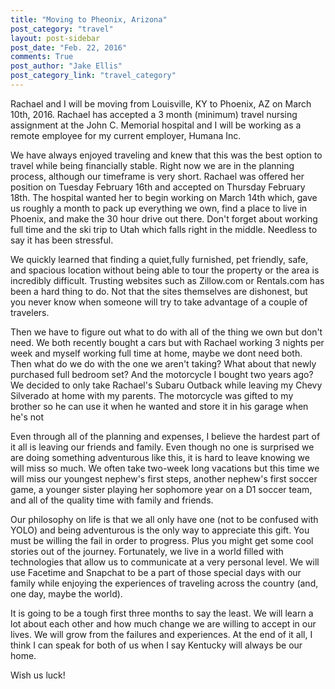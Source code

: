 ```yaml
---
title: "Moving to Pheonix, Arizona"
post_category: "travel"
layout: post-sidebar
post_date: "Feb. 22, 2016"
comments: True
post_author: "Jake Ellis"
post_category_link: "travel_category"
---
```


<p>
Rachael and I will be moving from Louisville, KY to Phoenix, AZ on March 10th, 2016.
Rachael has accepted a 3 month (minimum) travel nursing assignment at the John C. Memorial hospital and I will be working as a remote employee 
for my current employer, Humana Inc.  <!--endpreview-->

We have always enjoyed traveling and knew that this was the best option to travel while being financially stable. Right now we 
are in the planning process, although our timeframe is very short. Rachael was offered her position on Tuesday February 16th and 
accepted on Thursday February 18th. The hospital wanted her to begin working on March 14th which, gave us roughly a month to pack 
up everything we own, find a place to live in Phoenix, and make the 30 hour drive out there. Don't forget about working full time and the ski trip to Utah 
which falls right in the middle. Needless to say it has been stressful. 

We quickly learned that finding a quiet,fully furnished, pet friendly, safe, and spacious
location without being able to tour the property or the area is incredibly difficult.
Trusting websites such as Zillow.com or Rentals.com has been a hard thing to do. Not that the sites themselves are 
dishonest, but you never know when someone will try to take advantage of a couple of travelers. 

Then we have to figure out what to do with all of the thing we own but don't need. We both recently bought a cars but with Rachael working
3 nights per week and myself working full time at home, maybe we dont need both. Then what do we do with the one we aren't taking? What
about that newly purchased full bedroom set? And the motorcycle I bought two years ago? We decided to only take Rachael's Subaru Outback
while leaving my Chevy Silverado at home with my parents. The motorcycle was gifted to my brother so he can use it when he wanted and store
it in his garage when he's not

Even through all of the planning and expenses, I believe the hardest part of it all is leaving our friends and family. Even though no one
is surprised we are doing something adventurous like this, it is hard to leave knowing we will miss so much. 
We often take two-week long vacations but this time we will miss our youngest 
nephew's first steps, another nephew's first soccer game, a younger sister playing her sophomore year on a D1 soccer team, 
and all of the quality time with family and friends.

Our philosophy on life is that we all only have one (not to be confused with YOLO) and being adventurous is the only way to 
appreciate this gift. You must be willing the fail in order to progress. Plus you might get some cool stories out of the journey.
Fortunately, we live in a world filled with technologies that allow us to communicate at a very personal 
level. We will use Facetime and Snapchat to be a part of those special days with our family while enjoying the experiences of traveling across 
the country (and, one day, maybe the world).

It is going to be a tough first three months to say the least. We will learn a lot about each other and how much change we are willing to 
accept in our lives.  We will grow from the failures and experiences. At the end of it all, I think I can speak for both of us when 
I say Kentucky will always be our home.

Wish us luck!

</p>






